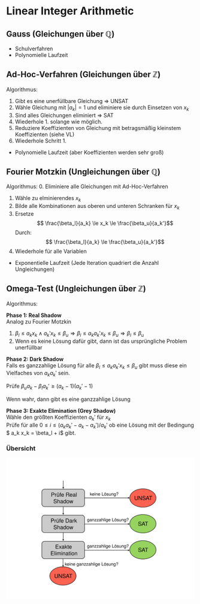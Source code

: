 # Linear Integer Arithmetic

## Gauss            (Gleichungen über $\mathbb{Q}$)

* Schulverfahren
* Polynomielle Laufzeit

## Ad-Hoc-Verfahren (Gleichungen über $\mathbb{Z}$)

Algorithmus:
1. Gibt es eine unerfüllbare Gleichung $\Rightarrow$ UNSAT
2. Wähle Gleichung mit $|a_k| = 1$ und eliminiere sie durch Einsetzen von $x_k$
3. Sind alles Gleichungen eliminiert $\Rightarrow$ SAT
4. Wiederhole 1. solange wie möglich.
5. Reduziere Koeffizienten von Gleichung mit betragsmäßig kleinstem Koeffizienten (siehe VL)
6. Wiederhole Schritt 1.

* Polynomielle Laufzeit (aber Koeffizienten werden sehr groß)

## Fourier Motzkin  (Ungleichungen über $\mathbb{Q}$)

Algorithmus:
0. Eliminiere alle Gleichungen mit Ad-Hoc-Verfahren 
1. Wähle zu elminierendes $x_k$
2. Bilde alle Kombinationen aus oberen und unteren Schranken für $x_k$
3. Ersetze $$ \frac{\beta_l}{a_k} \le x_k \le \frac{\beta_u}{a_k'}$$
   Durch: $$ \frac{\beta_l}{a_k} \le \frac{\beta_u}{a_k'}$$
4. Wiederhole für alle Variablen

* Exponentielle Laufzeit (Jede Iteration quadriert die Anzahl Ungleichungen)

## Omega-Test       (Ungleichungen über $\mathbb{Z}$)

Algorithmus:

**Phase 1: Real Shadow**\
Analog zu Fourier Motzkin
1. $\beta_l \le a_k x_k \land a_k' x_k \le \beta_u \Rightarrow \beta_l \le a_k a_k' x_k \le \beta_u \Rightarrow \beta_l \le \beta_u$
2. Wenn es keine Lösung dafür gibt, dann ist das ursprüngliche Problem unerfüllbar

**Phase 2: Dark Shadow**\
Falls es ganzzahlige Lösung für alle $\beta_l \le a_k a_k' x_k \le \beta_u$ gibt muss diese ein Vielfaches von $a_k a_k'$ sein.

Prüfe $\beta_u a_k - \beta_l a_k' \ge (a_k - 1) (a_k' - 1)$

Wenn wahr, dann gibt es eine ganzzahlige Lösung

**Phase 3: Exakte Elimination (Grey Shadow)**\
Wähle den größten Koeffizienten $a_k'$ für $x_k$\
Prüfe für alle $0 \le i \le (a_k a_k' - a_k - a_k')/a_k'$
ob eine Lösung mit der Bedingung $ a_k x_k = \beta_l + i$ gibt.

### Übersicht
![](/omega.svg)